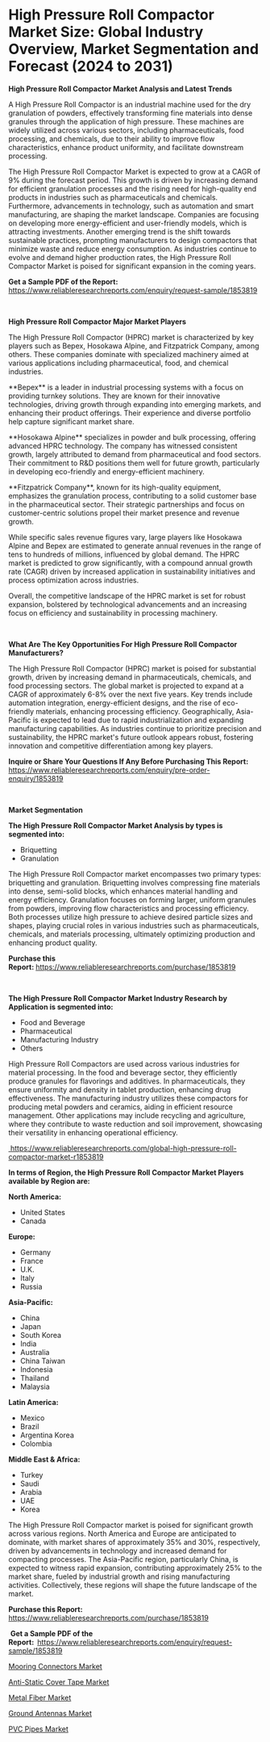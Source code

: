 <p><h1>High Pressure Roll Compactor Market Size: Global Industry Overview, Market Segmentation and Forecast (2024 to 2031)</h1></p><p><strong>High Pressure Roll Compactor Market Analysis and Latest Trends</strong></p>
<p><p>A High Pressure Roll Compactor is an industrial machine used for the dry granulation of powders, effectively transforming fine materials into dense granules through the application of high pressure. These machines are widely utilized across various sectors, including pharmaceuticals, food processing, and chemicals, due to their ability to improve flow characteristics, enhance product uniformity, and facilitate downstream processing.</p><p>The High Pressure Roll Compactor Market is expected to grow at a CAGR of 9% during the forecast period. This growth is driven by increasing demand for efficient granulation processes and the rising need for high-quality end products in industries such as pharmaceuticals and chemicals. Furthermore, advancements in technology, such as automation and smart manufacturing, are shaping the market landscape. Companies are focusing on developing more energy-efficient and user-friendly models, which is attracting investments. Another emerging trend is the shift towards sustainable practices, prompting manufacturers to design compactors that minimize waste and reduce energy consumption. As industries continue to evolve and demand higher production rates, the High Pressure Roll Compactor Market is poised for significant expansion in the coming years.</p></p>
<p><strong>Get a Sample PDF of the Report:&nbsp;</strong> <a href="https://www.reliableresearchreports.com/enquiry/request-sample/1853819?utm_campaign=7&utm_medium=2&utm_source=Github&utm_content=ia&utm_term=20102024&utm_id=high-pressure-roll-compactor">https://www.reliableresearchreports.com/enquiry/request-sample/1853819</a></p>
<p>&nbsp;</p>
<p><strong>High Pressure Roll Compactor Major Market Players</strong></p>
<p><p>The High Pressure Roll Compactor (HPRC) market is characterized by key players such as Bepex, Hosokawa Alpine, and Fitzpatrick Company, among others. These companies dominate with specialized machinery aimed at various applications including pharmaceutical, food, and chemical industries.</p><p>**Bepex** is a leader in industrial processing systems with a focus on providing turnkey solutions. They are known for their innovative technologies, driving growth through expanding into emerging markets, and enhancing their product offerings. Their experience and diverse portfolio help capture significant market share.</p><p>**Hosokawa Alpine** specializes in powder and bulk processing, offering advanced HPRC technology. The company has witnessed consistent growth, largely attributed to demand from pharmaceutical and food sectors. Their commitment to R&D positions them well for future growth, particularly in developing eco-friendly and energy-efficient machinery.</p><p>**Fitzpatrick Company**, known for its high-quality equipment, emphasizes the granulation process, contributing to a solid customer base in the pharmaceutical sector. Their strategic partnerships and focus on customer-centric solutions propel their market presence and revenue growth.</p><p>While specific sales revenue figures vary, large players like Hosokawa Alpine and Bepex are estimated to generate annual revenues in the range of tens to hundreds of millions, influenced by global demand. The HPRC market is predicted to grow significantly, with a compound annual growth rate (CAGR) driven by increased application in sustainability initiatives and process optimization across industries.</p><p>Overall, the competitive landscape of the HPRC market is set for robust expansion, bolstered by technological advancements and an increasing focus on efficiency and sustainability in processing machinery.</p></p>
<p>&nbsp;</p>
<p><strong>What Are The Key Opportunities For High Pressure Roll Compactor Manufacturers?</strong></p>
<p><p>The High Pressure Roll Compactor (HPRC) market is poised for substantial growth, driven by increasing demand in pharmaceuticals, chemicals, and food processing sectors. The global market is projected to expand at a CAGR of approximately 6-8% over the next five years. Key trends include automation integration, energy-efficient designs, and the rise of eco-friendly materials, enhancing processing efficiency. Geographically, Asia-Pacific is expected to lead due to rapid industrialization and expanding manufacturing capabilities. As industries continue to prioritize precision and sustainability, the HPRC market's future outlook appears robust, fostering innovation and competitive differentiation among key players.</p></p>
<p><strong>Inquire or Share Your Questions If Any Before Purchasing This Report:</strong> <a href="https://www.reliableresearchreports.com/enquiry/pre-order-enquiry/1853819?utm_campaign=7&utm_medium=2&utm_source=Github&utm_content=ia&utm_term=20102024&utm_id=high-pressure-roll-compactor">https://www.reliableresearchreports.com/enquiry/pre-order-enquiry/1853819</a></p>
<p>&nbsp;</p>
<p><strong>Market Segmentation</strong></p>
<p><strong>The High Pressure Roll Compactor Market Analysis by types is segmented into:</strong></p>
<p><ul><li>Briquetting</li><li>Granulation</li></ul></p>
<p><p>The High Pressure Roll Compactor market encompasses two primary types: briquetting and granulation. Briquetting involves compressing fine materials into dense, semi-solid blocks, which enhances material handling and energy efficiency. Granulation focuses on forming larger, uniform granules from powders, improving flow characteristics and processing efficiency. Both processes utilize high pressure to achieve desired particle sizes and shapes, playing crucial roles in various industries such as pharmaceuticals, chemicals, and materials processing, ultimately optimizing production and enhancing product quality.</p></p>
<p><strong>Purchase this Report:&nbsp;</strong><a href="https://www.reliableresearchreports.com/purchase/1853819?utm_campaign=7&utm_medium=2&utm_source=Github&utm_content=ia&utm_term=20102024&utm_id=high-pressure-roll-compactor">https://www.reliableresearchreports.com/purchase/1853819</a></p>
<p>&nbsp;</p>
<p><strong>The High Pressure Roll Compactor Market Industry Research by Application is segmented into:</strong></p>
<p><ul><li>Food and Beverage</li><li>Pharmaceutical</li><li>Manufacturing Industry</li><li>Others</li></ul></p>
<p><p>High Pressure Roll Compactors are used across various industries for material processing. In the food and beverage sector, they efficiently produce granules for flavorings and additives. In pharmaceuticals, they ensure uniformity and density in tablet production, enhancing drug effectiveness. The manufacturing industry utilizes these compactors for producing metal powders and ceramics, aiding in efficient resource management. Other applications may include recycling and agriculture, where they contribute to waste reduction and soil improvement, showcasing their versatility in enhancing operational efficiency.</p></p>
<p><a href="https://www.reliableresearchreports.com/global-high-pressure-roll-compactor-market-r1853819?utm_campaign=7&utm_medium=2&utm_source=Github&utm_content=ia&utm_term=20102024&utm_id=high-pressure-roll-compactor">&nbsp;https://www.reliableresearchreports.com/global-high-pressure-roll-compactor-market-r1853819</a></p>
<p><strong>In terms of Region, the High Pressure Roll Compactor Market Players available by Region are:</strong></p>
<p>
    <p> <strong> North America: </strong>
        <ul>
            <li>United States</li>
            <li>Canada</li>
        </ul>
        </p> 
    <p> <strong> Europe: </strong>
        <ul>
            <li>Germany</li>
            <li>France</li>
            <li>U.K.</li>
            <li>Italy</li>
            <li>Russia</li>
        </ul>
        </p> 
    <p> <strong> Asia-Pacific: </strong>
        <ul>
            <li>China</li>
            <li>Japan</li>
            <li>South Korea</li>
            <li>India</li>
            <li>Australia</li>
            <li>China Taiwan</li>
            <li>Indonesia</li>
            <li>Thailand</li>
            <li>Malaysia</li>
        </ul>
        </p> 
    <p> <strong> Latin America: </strong>
        <ul>
            <li>Mexico</li>
            <li>Brazil</li>
            <li>Argentina Korea</li>
            <li>Colombia</li>
        </ul>
        </p> 
    <p> <strong> Middle East & Africa: </strong>
        <ul>
            <li>Turkey</li>
            <li>Saudi</li>
            <li>Arabia</li>
            <li>UAE</li>
            <li>Korea</li>
        </ul>
    </p>
    </p>
<p><p>The High Pressure Roll Compactor market is poised for significant growth across various regions. North America and Europe are anticipated to dominate, with market shares of approximately 35% and 30%, respectively, driven by advancements in technology and increased demand for compacting processes. The Asia-Pacific region, particularly China, is expected to witness rapid expansion, contributing approximately 25% to the market share, fueled by industrial growth and rising manufacturing activities. Collectively, these regions will shape the future landscape of the market.</p></p>
<p><strong>Purchase this Report: </strong><a href="https://www.reliableresearchreports.com/purchase/1853819?utm_campaign=7&utm_medium=2&utm_source=Github&utm_content=ia&utm_term=20102024&utm_id=high-pressure-roll-compactor">https://www.reliableresearchreports.com/purchase/1853819</a></p>
<p>&nbsp;<strong>Get a Sample PDF of the Report:&nbsp;&nbsp;</strong><a href="https://www.reliableresearchreports.com/enquiry/request-sample/1853819?utm_campaign=7&utm_medium=2&utm_source=Github&utm_content=ia&utm_term=20102024&utm_id=high-pressure-roll-compactor">https://www.reliableresearchreports.com/enquiry/request-sample/1853819</a></p>
<p><strong></strong></p>
<p><p><a href="https://www.linkedin.com/pulse/mooring-connectors-sector-surge-136-growth-roadmap-2031-seeresearch-kyl6f?utm_campaign=7&utm_medium=2&utm_source=Github&utm_content=ia&utm_term=20102024&utm_id=high-pressure-roll-compactor">Mooring Connectors Market</a></p><p><a href="https://github.com/darientvns/Market-Research-Report-List-1/blob/main/anti-static-cover-tape-market.md?utm_campaign=7&utm_medium=2&utm_source=Github&utm_content=ia&utm_term=20102024&utm_id=high-pressure-roll-compactor">Anti-Static Cover Tape Market</a></p><p><a href="https://medium.com/@shauntarfpso/metal-fiber-market-research-report-exploring-market-size-and-revenue-analysis-for-metal-fiber-9bf59b5727ce?utm_campaign=7&utm_medium=2&utm_source=Github&utm_content=ia&utm_term=20102024&utm_id=high-pressure-roll-compactor">Metal Fiber Market</a></p><p><a href="https://issuu.com/reportprime-2/docs/ground-antennas-market-size-2030.pp_b04c0ba122dc38?utm_campaign=7&utm_medium=2&utm_source=Github&utm_content=ia&utm_term=20102024&utm_id=high-pressure-roll-compactor">Ground Antennas Market</a></p><p><a href="https://medium.com/@farmarboklitzv/pvc-pipes-market-essentials-key-market-players-demand-drivers-and-roi-potential-forecasted-for-3444ef5a838d?utm_campaign=7&utm_medium=2&utm_source=Github&utm_content=ia&utm_term=20102024&utm_id=high-pressure-roll-compactor">PVC Pipes Market</a></p></p>